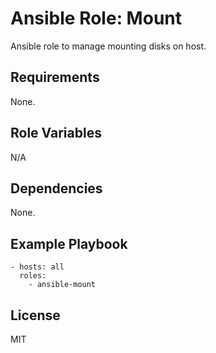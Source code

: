 # Ansible Role: Mount
Ansible role to manage mounting disks on host.

## Requirements

None.

## Role Variables

N/A

## Dependencies

None.

## Example Playbook

    - hosts: all
      roles:
        - ansible-mount


## License

MIT
